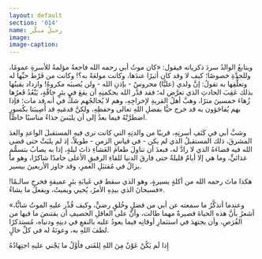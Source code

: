 ```yaml
---
layout: default
section: '014'
name: رحيلٌ مبكِّر
image:
image-caption:
---
```


ويتابعُ الوالدُ سردَ ذكرياته فيقول: «كان موتُ أبي رحمه الله فاجعةً مؤلمةً للأسرةِ عمومًا، وللجدَّةِ خصوصًا؛ كيف لا وقد كان أثيرًا عندَها، وكانت مولعَةً به؟! وكانت من فَرْط حبِّها له وتعلُّقِها به تقولُ: إنَّ ولدي (عليًّا) محروسٌ - بإذنِ الله - ولن يُصيبَه مكروهٌ! وازداد يقينُها بذلك عَقِبَ الحادثِ الذي تعرَّض له؛ فقد قدَّر الله بحكمتِهِ أن يقعَ في بئرٍ جافَّةٍ، يَبْعُدُ قَعرُها زُهاءَ خمسينَ مترًا، وهبَّ أهلُ القريةِ لإخراجِهِ، وهم لا يُخالجُهم شكٌّ في أنه قد مات؛ فإذا بهم يُفاجَؤون به قد خرج حيًّا بفضلِ اللهِ تعالى وحفظِهِ، ولكنَّ قدمَيهِ قد أُصِيبَتا بكُسورٍ اضطرَّتْهُ فيما بعدُ إلى أن يلبَسَ حذاءً مناسبًا خاصًّا.

وشبَّ أبي في كَنَفِ أسرتِهِ، قريبًا من والدتِهِ التي كانت ترى فيهِ المستقبلَ الواعدِ والغدَ المشرقَ، ذلك المستقبلُ الذي لم يكن - في قياسِ الزمنِ - طويلاً، إذ لم يلبَثْ حتى قضى الله فيه قضاءَهُ الذي لا رادَّ له، فبعدَ أن تناولَ طعامَ العَشاءِ ذاتَ ليلةٍ، إذا به يصابُ بتسمُّمٍ غذائيٍّ، وما هي إلا أيامٌ قليلةٌ حتى فارقَ الدنيا للقاءِ الرفيقِ الأعلى حامدًا شاكرًا، وهو ما يزالُ في مُقتبَلِ العمرِ، وقد جاوز الأربعينَ بيسير.

هكذا ماتَ رحمه الله من أكلةٍ يسيرةٍ، وهو الذي سقط في غَيابَةِ بئرٍ عميقةٍ فخرج سالـمًا! فسبحانَ الذي بيدِهِ الأمرُ، يُحيي ويميتُ، ويفعلُ ما يشاءُ».

«وعندما أتذكَّرُ ما سمعته عن أبي من فضلٍ وخُلقٍ رضيٍّ، وكيف قُدِّر عليهِ الموتُ شابًّا، أشعرُ بأنَّ هذه الحياةَ قصيرةٌ مهما طالت، وأنَّ على العاقلِ الحصيفِ أن يقتنصَ ما فيها من الفُرَصِ، وأن يجتهدَ في استثمارِ أوقاتِه فيما يعودُ عليه بالنفعِ في دينِهِ ودنياه، مُستذكرًا لطفَ اللهِ به، وعونَهُ له في كلِّ حالٍ.

<div class="poem">
<span class="poem-line">
إِذا لَم يَكُنْ عَوْنٌ مِنَ اللهِ لِلفَتى
</span>
<span class="poem-line">
فأوَّلُ ما يَجْني عليهِ اجتِهادُهُ
</span>
</div>
